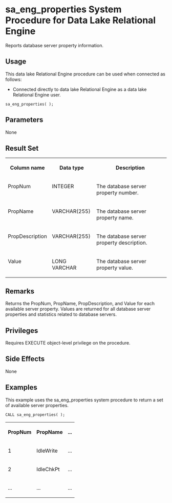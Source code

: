 <!-- loio3be5bff46c5f10149c2c85dc65723d6e -->

# sa\_eng\_properties System Procedure for Data Lake Relational Engine

Reports database server property information.



<a name="loio3be5bff46c5f10149c2c85dc65723d6e__section_idn_b13_b4b"/>

## Usage

This data lake Relational Engine procedure can be used when connected as follows:

-   Connected directly to data lake Relational Engine as a data lake Relational Engine user.



```
sa_eng_properties( );
```



<a name="loio3be5bff46c5f10149c2c85dc65723d6e__section_etq_kjm_zyb"/>

## Parameters

None



## Result Set


<table>
<tr>
<th valign="top">

Column name

</th>
<th valign="top">

Data type

</th>
<th valign="top">

Description

</th>
</tr>
<tr>
<td valign="top">

PropNum

</td>
<td valign="top">

INTEGER

</td>
<td valign="top">

The database server property number.

</td>
</tr>
<tr>
<td valign="top">

PropName

</td>
<td valign="top">

VARCHAR\(255\)

</td>
<td valign="top">

The database server property name.

</td>
</tr>
<tr>
<td valign="top">

PropDescription

</td>
<td valign="top">

VARCHAR\(255\)

</td>
<td valign="top">

The database server property description.

</td>
</tr>
<tr>
<td valign="top">

Value

</td>
<td valign="top">

LONG VARCHAR

</td>
<td valign="top">

The database server property value.

</td>
</tr>
</table>



## Remarks

Returns the PropNum, PropName, PropDescription, and Value for each available server property. Values are returned for all database server properties and statistics related to database servers.



## Privileges

Requires EXECUTE object-level privilege on the procedure.



## Side Effects

None



## Examples

This example uses the sa\_eng\_properties system procedure to return a set of available server properties.

```
CALL sa_eng_properties( );
```


<table>
<tr>
<th valign="top">

PropNum

</th>
<th valign="top">

PropName

</th>
<th valign="top">

...

</th>
</tr>
<tr>
<td valign="top">

1

</td>
<td valign="top">

IdleWrite

</td>
<td valign="top">

...

</td>
</tr>
<tr>
<td valign="top">

2

</td>
<td valign="top">

IdleChkPt

</td>
<td valign="top">

...

</td>
</tr>
<tr>
<td valign="top">

...

</td>
<td valign="top">

...

</td>
<td valign="top">

...

</td>
</tr>
</table>


